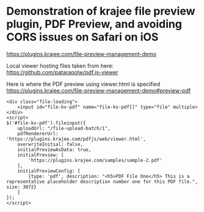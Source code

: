 # Demonstration of krajee file preview plugin, PDF Preview, and avoiding CORS issues on Safari on iOS

https://plugins.krajee.com/file-preview-management-demo

Local viewer hosting files taken from here: https://github.com/patarapolw/pdf.js-viewer

Here is where the PDF preview using viewer.html is specified https://plugins.krajee.com/file-preview-management-demo#preview-pdf

    <div class="file-loading">
        <input id="file-kv-pdf" name="file-kv-pdf[]" type="file" multiple>
    </div>
    <script>
    $('#file-kv-pdf').fileinput({
        uploadUrl: "/file-upload-batch/1",
        pdfRendererUrl: 'https://plugins.krajee.com/pdfjs/web/viewer.html',
        overwriteInitial: false,
        initialPreviewAsData: true,
        initialPreview: [
            'https://plugins.krajee.com/samples/sample-2.pdf'
        ],
        initialPreviewConfig: [
            {type: 'pdf', description: "<h5>PDF File One</h5> This is a representative placeholder description number one for this PDF file.", size: 3072}
        ]
    });
    </script>